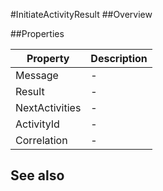 #InitiateActivityResult
##Overview



##Properties
<table class="table table-condensed table-bordered">
    <thead>
<tr>
<th>Property</th>
<th>Description</th>
</tr>
</thead>
<tbody>
<tr><td>Message</td><td> - </td></tr>
<tr><td>Result</td><td> - </td></tr>
<tr><td>NextActivities</td><td> - </td></tr>
<tr><td>ActivityId</td><td> - </td></tr>
<tr><td>Correlation</td><td> - </td></tr>
</tbody></table>



## See also


